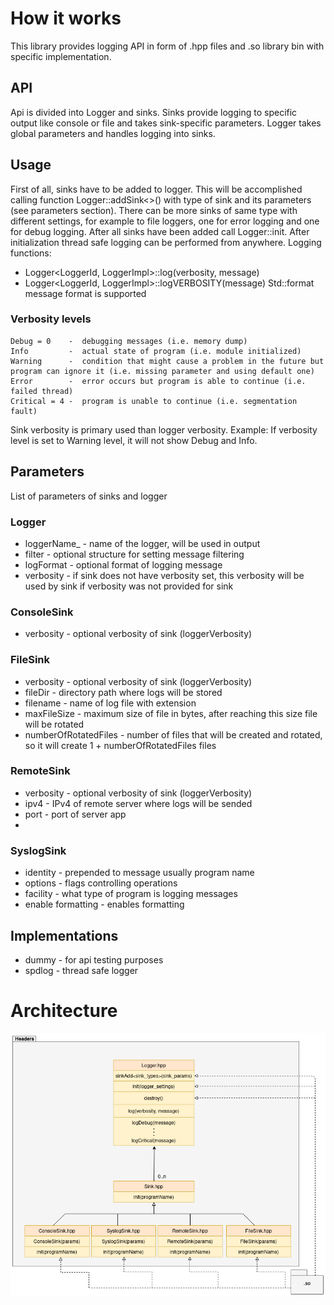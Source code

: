 # How it works

This library provides logging API in form of .hpp files and .so library bin with specific implementation.

## API

Api is divided into Logger and sinks. Sinks provide logging to specific output like console or file and takes
sink-specific parameters. Logger takes global parameters and handles logging into sinks.

## Usage

First of all, sinks have to be added to logger. This will be accomplished calling function Logger::addSink<>() with type
of sink and its parameters (see parameters section). There can be more sinks of same type with different settings, for
example to file loggers, one for error logging and one for debug logging. After all sinks have been added call Logger::init.
After initialization thread safe logging can be performed from anywhere. Logging functions:
- Logger<LoggerId, LoggerImpl>::log(verbosity, message)
- Logger<LoggerId, LoggerImpl>::logVERBOSITY(message)
Std::format message format is supported

### Verbosity levels
    Debug = 0    -  debugging messages (i.e. memory dump)
    Info         -  actual state of program (i.e. module initialized)
    Warning      -  condition that might cause a problem in the future but program can ignore it (i.e. missing parameter and using default one)
    Error        -  error occurs but program is able to continue (i.e. failed thread)
    Critical = 4 -  program is unable to continue (i.e. segmentation fault)
Sink verbosity is primary used than logger verbosity.
Example:
If verbosity level is set to Warning level, it will not show Debug and Info.

## Parameters
List of parameters of sinks and logger

### Logger
- loggerName_ - name of the logger, will be used in output
- filter - optional structure for setting message filtering
- logFormat - optional format of logging message
- verbosity - if sink does not have verbosity set, this verbosity will be used by sink if verbosity was not provided for sink

### ConsoleSink
- verbosity - optional verbosity of sink (loggerVerbosity)

### FileSink
- verbosity - optional verbosity of sink (loggerVerbosity)
- fileDir - directory path where logs will be stored
- filename - name of log file with extension
- maxFileSize - maximum size of file in bytes, after reaching this size file will be rotated
- numberOfRotatedFiles - number of files that will be created and rotated, so it will create 1 + numberOfRotatedFiles files

### RemoteSink
- verbosity - optional verbosity of sink (loggerVerbosity)
- ipv4 - IPv4 of remote server where logs will be sended
- port - port of server app
- 
### SyslogSink
- identity - prepended to message usually program name
- options - flags controlling operations
- facility - what type of program is logging messages
- enable formatting - enables formatting

## Implementations
- dummy - for api testing purposes
- spdlog - thread safe logger

# Architecture
![alt text](./logger_architecture.png)
